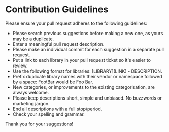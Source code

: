 # Contribution Guidelines
Please ensure your pull request adheres to the following guidelines:

* Please search previous suggestions before making a new one, as yours may be a duplicate.
* Enter a meaningful pull request description.
* Please make an individual commit for each suggestion in a separate pull request.
* Put a link to each library in your pull request ticket so it's easier to review.
* Use the following format for libraries: \[LIBRARY\]\(LINK\) - DESCRIPTION.
* Prefix duplicate library names with their vendor or namespace followed by a space: Foo\Bar would be Foo Bar.
* New categories, or improvements to the existing categorisation, are always welcome.
* Please keep descriptions short, simple and unbiased. No buzzwords or marketing jargon.
* End all descriptions with a full stop/period.
* Check your spelling and grammar.

Thank you for your suggestions!

